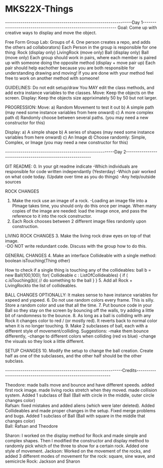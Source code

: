 # MKS22X-Things
-----------------------------------------------------------------Day 1----------------------------------------------------------------
Goal:
    Come up with creative ways to display and move the object.

Free Form Group Lab:
    Groups of 4. One person creates a repo, and adds the others ad collaborators)
    Each Person in the group is responsible for one thing:
        Rock (display only)
        LivingRock (move only)
        Ball (display only)
        Ball (move only)
    Each group should work in pairs, where each member is paired up with someone doing the opposite method (display + move pair up)
    Each pair should help eachother because you are both responsible for understanding drawing and moving!
    If you are done with your method feel free to work on another method with someone!


GUIDELINES:
    Do not edit setup/draw
    You MAY edit the class methods, and add extra instance variables to the classes.
    Move:
        Keep the objects on the screen.
    Display:
        Keep the objects size appriximately 50 by 50 but not larger.

PROGRESSION:
Move:
    a) Random Movement to test it out
    b) A simple path (may need some instance variables from here onward)
    c) A more complex path
    d) Randomly choose between several paths.  (you may need a new constructor for this)

Display:
    a) A simple shape
    b) A series of shapes (may need some instance variables from here onward)
    c) An Image
    d) Choose randomly: Simple, Complex, or Image  (you may need a new constructor for this)

--------------------------------------------------------Day 2------------------------------------------------------------

GIT README:
0. In your git readme indicate
-Which individuals are responsible for code written independantly (Yesterday)
-Which pair worked on what code today. (Update over time as you do things)
-Any help/outside sources

ROCK CHANGES
1. Make the rock use an image of a rock.
    -Loading an image file into a PImage takes time, you should only do this once per image. When many copies of the image are needed: load the image once, and pass the reference to it into the rock constructor.
2. Each Rock chooses between 2 different image files randomly upon construction.

LIVING ROCK CHANGES
3. Make the living rock draw eyes on top of that image.      
    -DO NOT write redundant code. Discuss with the group how to do this.

GENERAL CHANGES
4. Make an interface Collideable with a single method:
    boolean isTouching(Thing other)

How to check if a single thing is touching any of the collideables:
ball b = new Ball(100,100);
for( Collideable c : ListOfCollideables) {
   if ( c.isTouching(b){
        // do something to the ball
    }
}
5. Add all Rock + LivingRockto the list of collideables.

BALL CHANGES
OPTIONALLY: It makes sense to have instance variables for xspeed and yspeed.
6. Do not use random colors every frame. This is silly. Store a random color and use that all the time.
7. Put bounce code in your Ball so they stay on the screen by bouncing off the walls, try adding a little bit of randomness to the bounce.
8. As long as a ball is  colliding with any Rock it changes color to red / (or mostly red). It reverts back to normal color when it is no longer touching.
9. Make 2 subclasses of ball, each with a different style of movement/colliding.
    Suggestions:
    -make them bounce differently,
    -change to different colors when colliding (red vs blue)
    -change the visuals so they look a little different.

SETUP CHANGES
10. Modify the setup to change the ball creation. Create half as one of the subclasses, and the other half should be the other subclass.

------------------------------------------------------------Credits----------------------------------------------------------------

 Theodore: made balls move and bounce and have different speeds. added first rock image. made living rocks stretch when they moved. made collision system. Added 1 subclass of Ball (Ball with circle in the middle, outer circle changes color)
 <br>Rafsan: fixed mistakes and added aliens (which were later deleted). Added Collideables and made proper changes in the setup. Fixed merge problems and bugs. Added 1 subclass of Ball (Ball with square in the middle that changes color)</br>
 Ball: Rafsan and Theodore

 Sharon: I worked on the display method for Rock and made simple and complex shapes. Then I modified the constructor and   display method to randomly pick which of the three to show for a certain rock. Added one style of movement.
 Jackson: Worked on the movement of the rocks, and added 3 different modes of movement for the rock: square, sine wave, and semicircle
 Rock: Jackson and Sharon
